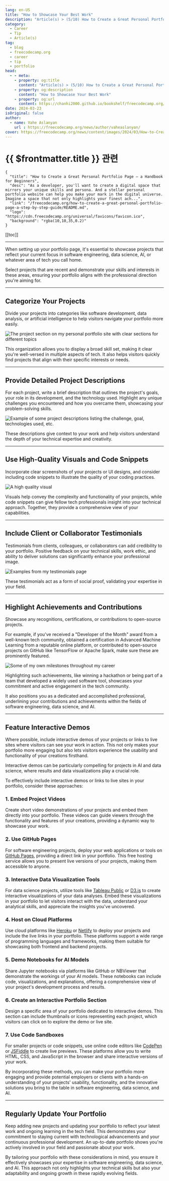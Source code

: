 ```yaml
---
lang: en-US
title: "How to Showcase Your Best Work"
description: "Article(s) > (5/10) How to Create a Great Personal Portfolio Page – a Handbook for Beginners" 
category:
  - Career
  - Tip
  - Article(s)
tag:
  - blog
  - freecodecamp.org
  - career
  - tip
  - portfolio
head:
  - - meta:
    - property: og:title
      content: "Article(s) > (5/10) How to Create a Great Personal Portfolio Page – a Handbook for Beginners"
    - property: og:description
      content: "How to Showcase Your Best Work"
    - property: og:url
      content: https://chanhi2000.github.io/bookshelf/freecodecamp.org/how-to-create-a-great-personal-portfolio-page-a-step-by-step-guide/how-to-showcase-your-best-work.html
date: 2024-03-23
isOriginal: false
author:
  - name: Vahe Aslanyan
    url : https://freecodecamp.org/news/author/vaheaslanyan/
cover: https://freecodecamp.org/news/content/images/2024/03/How-to-Create-a-Great-Personal-Portfolio-Page-Cover--1-.png
---
```


# {{ $frontmatter.title }} 관련

```component VPCard
{
  "title": "How to Create a Great Personal Portfolio Page – a Handbook for Beginners",
  "desc": "As a developer, you'll want to create a digital space that mirrors your unique skills and persona. And a stellar personal portfolio website can help you make your mark in the digital universe.  Imagine a space that not only highlights your finest ach...",
  "link": "/freecodecamp.org/how-to-create-a-great-personal-portfolio-page-a-step-by-step-guide/README.md",
  "logo": "https://cdn.freecodecamp.org/universal/favicons/favicon.ico",
  "background": "rgba(10,10,35,0.2)"
}
```

[[toc]]

---

<SiteInfo
  name="How to Create a Great Personal Portfolio Page – a Handbook for Beginners"
  desc="As a developer, you'll want to create a digital space that mirrors your unique skills and persona. And a stellar personal portfolio website can help you make your mark in the digital universe.  Imagine a space that not only highlights your finest ach..."
  url="https://freecodecamp.org/news/how-to-create-a-great-personal-portfolio-page-a-step-by-step-guide#heading-how-to-showcase-your-best-work"
  logo="https://cdn.freecodecamp.org/universal/favicons/favicon.ico"
  preview="https://freecodecamp.org/news/content/images/2024/03/How-to-Create-a-Great-Personal-Portfolio-Page-Cover--1-.png"/>

When setting up your portfolio page, it's essential to showcase projects that reflect your current focus in software engineering, data science, AI, or whatever area of tech you call home.

Select projects that are recent and demonstrate your skills and interests in these areas, ensuring your portfolio aligns with the professional direction you're aiming for.

---

## Categorize Your Projects

Divide your projects into categories like software development, data analysis, or artificial intelligence to help visitors navigate your portfolio more easily.

![The project section on my personal portfolio site with clear sections for different topics](https://freecodecamp.org/news/content/images/2024/03/image-82.png)

This organization allows you to display a broad skill set, making it clear you're well-versed in multiple aspects of tech. It also helps visitors quickly find projects that align with their specific interests or needs.

---

## Provide Detailed Project Descriptions

For each project, write a brief description that outlines the project's goals, your role in its development, and the technology used. Highlight any unique challenges you encountered and how you overcame them, showcasing your problem-solving skills.

![Example of some project descriptions listing the challenge, goal, technologies used, etc.](https://freecodecamp.org/news/content/images/2024/03/image-86.png)

These descriptions give context to your work and help visitors understand the depth of your technical expertise and creativity.

---

## Use High-Quality Visuals and Code Snippets

Incorporate clear screenshots of your projects or UI designs, and consider including code snippets to illustrate the quality of your coding practices.

![A high quality visual](https://freecodecamp.org/news/content/images/2024/03/image-85.png)

Visuals help convey the complexity and functionality of your projects, while code snippets can give fellow tech professionals insight into your technical approach. Together, they provide a comprehensive view of your capabilities.

---

## Include Client or Collaborator Testimonials

Testimonials from clients, colleagues, or collaborators can add credibility to your portfolio. Positive feedback on your technical skills, work ethic, and ability to deliver solutions can significantly enhance your professional image.

![Examples from my testimonials page](https://freecodecamp.org/news/content/images/2024/03/image-87.png)

These testimonials act as a form of social proof, validating your expertise in your field.

---

## Highlight Achievements and Contributions

Showcase any recognitions, certifications, or contributions to open-source projects.

For example, if you've received a "Developer of the Month" award from a well-known tech community, obtained a certification in Advanced Machine Learning from a reputable online platform, or contributed to open-source projects on GitHub like TensorFlow or Apache Spark, make sure these are prominently featured.

![Some of my own milestones throughout my career](https://freecodecamp.org/news/content/images/2024/03/image-88.png)

Highlighting such achievements, like winning a hackathon or being part of a team that developed a widely used software tool, showcases your commitment and active engagement in the tech community.

It also positions you as a dedicated and accomplished professional, underlining your contributions and achievements within the fields of software engineering, data science, and AI.

---

## Feature Interactive Demos

Where possible, include interactive demos of your projects or links to live sites where visitors can see your work in action. This not only makes your portfolio more engaging but also lets visitors experience the usability and functionality of your creations firsthand.

Interactive demos can be particularly compelling for projects in AI and data science, where results and data visualizations play a crucial role.

To effectively include interactive demos or links to live sites in your portfolio, consider these approaches:

### 1. Embed Project Videos

Create short video demonstrations of your projects and embed them directly into your portfolio. These videos can guide viewers through the functionality and features of your creations, providing a dynamic way to showcase your work.

### 2. Use GitHub Pages

For software engineering projects, deploy your web applications or tools on [<FontIcon icon="iconfont icon-github"/>GitHub Pages](https://pages.github.com/), providing a direct link in your portfolio. This free hosting service allows you to present live versions of your projects, making them accessible to anyone.

### 3. Interactive Data Visualization Tools

For data science projects, utilize tools like [<FontIcon icon="fas fa-globe"/>Tableau Public](https://public.tableau.com/app/discover) or [<FontIcon icon="iconfont icon-d3"/>D3.js](https://d3js.org/) to create interactive visualizations of your data analyses. Embed these visualizations in your portfolio to let visitors interact with the data, understand your analytical skills, and appreciate the insights you've uncovered.

### 4. Host on Cloud Platforms

Use cloud platforms like [<FontIcon icon="iconfont icon-heroku"/>Heroku](https://heroku.com/) or [<FontIcon icon="iconfont icon-netlify"/>Netlify](https://netlify.com/) to deploy your projects and include the live links in your portfolio. These platforms support a wide range of programming languages and frameworks, making them suitable for showcasing both frontend and backend projects.

### 5. Demo Notebooks for AI Models

Share Jupyter notebooks via platforms like GitHub or NBViewer that demonstrate the workings of your AI models. These notebooks can include code, visualizations, and explanations, offering a comprehensive view of your project's development process and results.

### 6. Create an Interactive Portfolio Section

Design a specific area of your portfolio dedicated to interactive demos. This section can include thumbnails or icons representing each project, which visitors can click on to explore the demo or live site.

### 7. Use Code Sandboxes

For smaller projects or code snippets, use online code editors like [<FontIcon icon="fa-brands fa-codepen"/>CodePen](https://codepen.io/) or [<FontIcon icon="fas fa-globe"/>JSFiddle](https://jsfiddle.net/) to create live previews. These platforms allow you to write HTML, CSS, and JavaScript in the browser and share interactive versions of your work.

By incorporating these methods, you can make your portfolio more engaging and provide potential employers or clients with a hands-on understanding of your projects' usability, functionality, and the innovative solutions you bring to the table in software engineering, data science, and AI.

---

## Regularly Update Your Portfolio

Keep adding new projects and updating your portfolio to reflect your latest work and ongoing learning in the tech field. This demonstrates your commitment to staying current with technological advancements and your continuous professional development. An up-to-date portfolio shows you're actively involved in your field and passionate about your work.

By tailoring your portfolio with these considerations in mind, you ensure it effectively showcases your expertise in software engineering, data science, and AI. This approach not only highlights your technical skills but also your adaptability and ongoing growth in these rapidly evolving fields.

